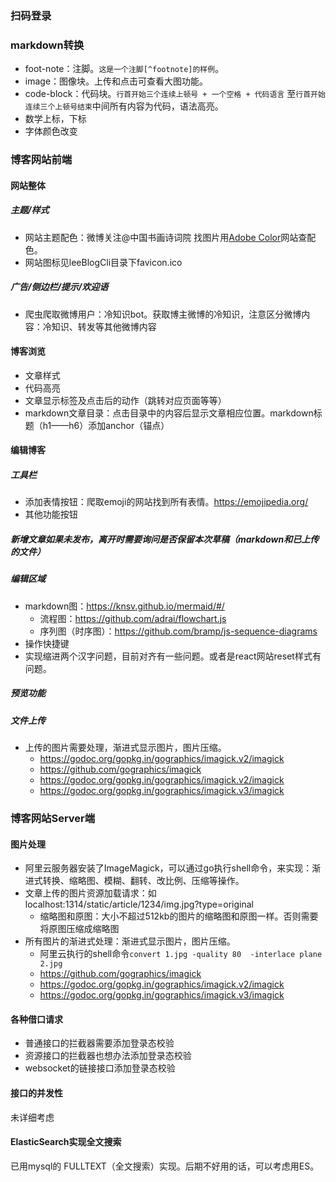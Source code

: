 ### 扫码登录
### markdown转换
+ foot-note：注脚。`这是一个注脚[^footnote]的样例`。
+ image：图像块。上传和点击可查看大图功能。
+ code-block：代码块。`行首开始三个连续上顿号 + 一个空格 + 代码语言` 至`行首开始连续三个上顿号结束`中间所有内容为代码，语法高亮。
+ 数学上标，下标
+ 字体颜色改变

### 博客网站前端
#### 网站整体
##### 主题/样式
+ 网站主题配色：微博关注@中国书画诗词院 找图片用[Adobe Color](https://color.adobe.com/zh/explore)网站查配色。
+ 网站图标见leeBlogCli目录下favicon.ico

##### 广告/侧边栏/提示/欢迎语
+ 爬虫爬取微博用户：冷知识bot。获取博主微博的冷知识，注意区分微博内容：冷知识、转发等其他微博内容

#### 博客浏览
+ 文章样式
+ 代码高亮
+ 文章显示标签及点击后的动作（跳转对应页面等等）
+ markdown文章目录：点击目录中的内容后显示文章相应位置。markdown标题（h1——h6）添加anchor（锚点）

#### 编辑博客
##### 工具栏
+ 添加表情按钮：爬取emoji的网站找到所有表情。https://emojipedia.org/
+ 其他功能按钮
##### 新增文章如果未发布，离开时需要询问是否保留本次草稿（markdown和已上传的文件）
##### 编辑区域
+ markdown图：https://knsv.github.io/mermaid/#/
  * 流程图：https://github.com/adrai/flowchart.js
  * 序列图（时序图）：https://github.com/bramp/js-sequence-diagrams
+ 操作快捷键
+ 实现缩进两个汉字问题，目前对齐有一些问题。或者是react网站reset样式有问题。
##### 预览功能
##### 文件上传
+ 上传的图片需要处理，渐进式显示图片，图片压缩。
    - https://godoc.org/gopkg.in/gographics/imagick.v2/imagick
    - https://github.com/gographics/imagick
    - https://godoc.org/gopkg.in/gographics/imagick.v2/imagick
    - https://godoc.org/gopkg.in/gographics/imagick.v3/imagick

### 博客网站Server端

#### 图片处理
+ 阿里云服务器安装了ImageMagick，可以通过go执行shell命令，来实现：渐进式转换、缩略图、模糊、翻转、改比例、压缩等操作。
+ 文章上传的图片资源加载请求：如localhost:1314/static/article/1234/img.jpg?type=original
    + 缩略图和原图：大小不超过512kb的图片的缩略图和原图一样。否则需要将原图压缩成缩略图
+ 所有图片的渐进式处理：渐进式显示图片，图片压缩。
    - 阿里云执行的shell命令`convert 1.jpg -quality 80  -interlace plane 2.jpg`
    - https://github.com/gographics/imagick
    - https://godoc.org/gopkg.in/gographics/imagick.v2/imagick
    - https://godoc.org/gopkg.in/gographics/imagick.v3/imagick

#### 各种借口请求
+ 普通接口的拦截器需要添加登录态校验
+ 资源接口的拦截器也想办法添加登录态校验
+ websocket的链接接口添加登录态校验

#### 接口的并发性
未详细考虑

#### ElasticSearch实现全文搜索
已用mysql的 FULLTEXT（全文搜索）实现。后期不好用的话，可以考虑用ES。

